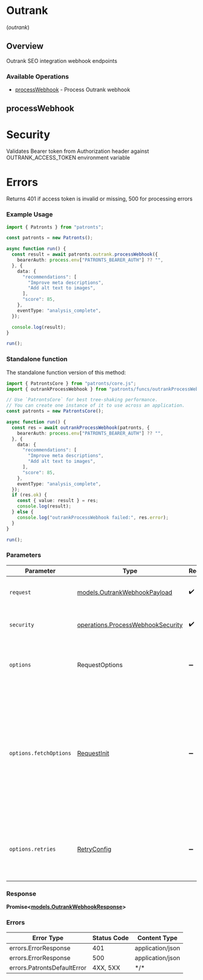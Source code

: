# Outrank
(*outrank*)

## Overview

Outrank SEO integration webhook endpoints

### Available Operations

* [processWebhook](#processwebhook) - Process Outrank webhook

## processWebhook

# Security
Validates Bearer token from Authorization header against OUTRANK_ACCESS_TOKEN environment variable

# Errors
Returns 401 if access token is invalid or missing, 500 for processing errors

### Example Usage

<!-- UsageSnippet language="typescript" operationID="process_webhook" method="post" path="/api/outrank/webhook" -->
```typescript
import { Patronts } from "patronts";

const patronts = new Patronts();

async function run() {
  const result = await patronts.outrank.processWebhook({
    bearerAuth: process.env["PATRONTS_BEARER_AUTH"] ?? "",
  }, {
    data: {
      "recommendations": [
        "Improve meta descriptions",
        "Add alt text to images",
      ],
      "score": 85,
    },
    eventType: "analysis_complete",
  });

  console.log(result);
}

run();
```

### Standalone function

The standalone function version of this method:

```typescript
import { PatrontsCore } from "patronts/core.js";
import { outrankProcessWebhook } from "patronts/funcs/outrankProcessWebhook.js";

// Use `PatrontsCore` for best tree-shaking performance.
// You can create one instance of it to use across an application.
const patronts = new PatrontsCore();

async function run() {
  const res = await outrankProcessWebhook(patronts, {
    bearerAuth: process.env["PATRONTS_BEARER_AUTH"] ?? "",
  }, {
    data: {
      "recommendations": [
        "Improve meta descriptions",
        "Add alt text to images",
      ],
      "score": 85,
    },
    eventType: "analysis_complete",
  });
  if (res.ok) {
    const { value: result } = res;
    console.log(result);
  } else {
    console.log("outrankProcessWebhook failed:", res.error);
  }
}

run();
```

### Parameters

| Parameter                                                                                                                                                                      | Type                                                                                                                                                                           | Required                                                                                                                                                                       | Description                                                                                                                                                                    |
| ------------------------------------------------------------------------------------------------------------------------------------------------------------------------------ | ------------------------------------------------------------------------------------------------------------------------------------------------------------------------------ | ------------------------------------------------------------------------------------------------------------------------------------------------------------------------------ | ------------------------------------------------------------------------------------------------------------------------------------------------------------------------------ |
| `request`                                                                                                                                                                      | [models.OutrankWebhookPayload](../../models/outrankwebhookpayload.md)                                                                                                          | :heavy_check_mark:                                                                                                                                                             | The request object to use for the request.                                                                                                                                     |
| `security`                                                                                                                                                                     | [operations.ProcessWebhookSecurity](../../models/operations/processwebhooksecurity.md)                                                                                         | :heavy_check_mark:                                                                                                                                                             | The security requirements to use for the request.                                                                                                                              |
| `options`                                                                                                                                                                      | RequestOptions                                                                                                                                                                 | :heavy_minus_sign:                                                                                                                                                             | Used to set various options for making HTTP requests.                                                                                                                          |
| `options.fetchOptions`                                                                                                                                                         | [RequestInit](https://developer.mozilla.org/en-US/docs/Web/API/Request/Request#options)                                                                                        | :heavy_minus_sign:                                                                                                                                                             | Options that are passed to the underlying HTTP request. This can be used to inject extra headers for examples. All `Request` options, except `method` and `body`, are allowed. |
| `options.retries`                                                                                                                                                              | [RetryConfig](../../lib/utils/retryconfig.md)                                                                                                                                  | :heavy_minus_sign:                                                                                                                                                             | Enables retrying HTTP requests under certain failure conditions.                                                                                                               |

### Response

**Promise\<[models.OutrankWebhookResponse](../../models/outrankwebhookresponse.md)\>**

### Errors

| Error Type                  | Status Code                 | Content Type                |
| --------------------------- | --------------------------- | --------------------------- |
| errors.ErrorResponse        | 401                         | application/json            |
| errors.ErrorResponse        | 500                         | application/json            |
| errors.PatrontsDefaultError | 4XX, 5XX                    | \*/\*                       |